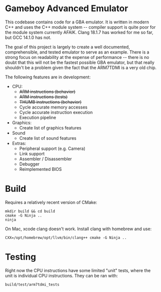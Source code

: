 # Gameboy Advanced Emulator
This codebase contains code for a GBA emulator. It is written in modern C++ and uses the C++ module system -- compiler support is quite poor for the module system currently AFAIK. Clang 18.1.7 has worked for me so far, but GCC 14.1.0 has not.

The goal of this project is largely to create a well documented, comprehensible, and tested emulator to serve as an example. There is a strong focus on readability at the expense of performance -- there is no doubt that this will not be the fastest possible GBA emulator, but that really shouldn't be a problem given the fact that the ARM7TDMI is a very old chip.

The following features are in development:
- CPU:
  - ~~ARM instructions (behavior)~~
  - ~~ARM instructions (tests)~~
  - ~~THUMB instructions (behavior)~~
  - Cycle accurate memory accesses
  - Cycle accurate instruction execution
  - Execution pipeline
- Graphics:
  - Create list of graphics features
- Sound
  - Create list of sound features
- Extras:
  - Peripheral support (e.g. Camera)
  - Link support
  - Assembler / Disassembler
  - Debugger
  - Reimplemented BIOS

# Build
Requires a relatively recent version of CMake:
```
mkdir build && cd build
cmake -G Ninja ..
ninja
```

On Mac, xcode clang doesn't work. Install clang with homebrew and use:
```
CXX=/opt/homebrew/opt/llvm/bin/clang++ cmake -G Ninja ..
```

# Testing
Right now the CPU instructions have some limited "unit" tests, where the unit is individual CPU instructions. They can be ran with:
```
build/test/arm7tdmi_tests
```
